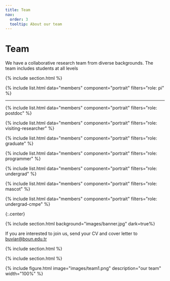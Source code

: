 ```yaml
---
title: Team
nav:
  order: 3
  tooltip: About our team
---
```


# <i class="fas fa-users"></i>Team

We have a collaborative research team from diverse backgrounds. The team includes students at all levels

{% include section.html %}

{%
  include list.html
  data="members"
  component="portrait"
  filters="role: pi"
%}  

---

{%
  include list.html
  data="members"
  component="portrait"
  filters="role: postdoc"
%}

{%
  include list.html
  data="members"
  component="portrait"
  filters="role: visiting-researcher"
%}

{%
  include list.html
  data="members"
  component="portrait"
  filters="role: graduate"
%}

{%
  include list.html
  data="members"
  component="portrait"
  filters="role: programmer"
%}

{%
  include list.html
  data="members"
  component="portrait"
  filters="role: undergrad"
%}

{%
  include list.html
  data="members"
  component="portrait"
  filters="role: mascot"
%}

{%
  include list.html
  data="members"
  component="portrait"
  filters="role: undergrad-cmpe"
%}

{:.center}

{% include section.html background="images/banner.jpg" dark=true%}

If you are interested to join us, send your CV and cover letter to buviar@boun.edu.tr

{% include section.html %}



{% include section.html %}

{%
  include figure.html
  image="images/team1.png"
  description="our team"
  width="100%"
%}


